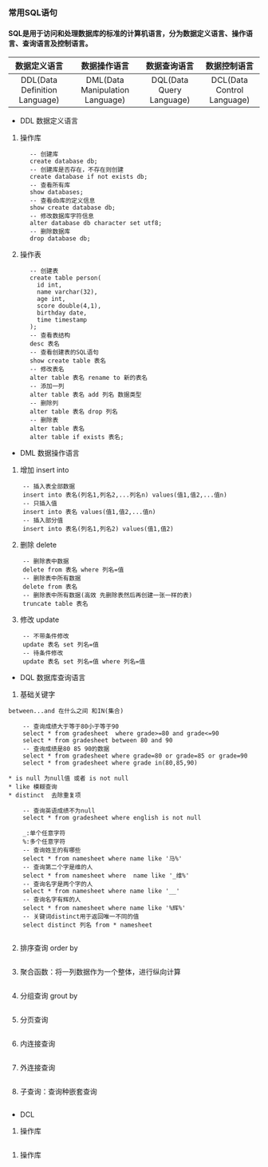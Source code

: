 ### 常用SQL语句 

#### SQL是用于访问和处理数据库的标准的计算机语言，分为数据定义语言、操作语言、查询语言及控制语言。

| 数据定义语言 | 数据操作语言 | 数据查询语言 | 数据控制语言 | 
| :---: | :---: | :---: | :---: | 
| DDL(Data Definition Language) | DML(Data Manipulation Language) | DQL(Data Query Language) |  DCL(Data Control Language) | 

  * DDL 数据定义语言

  1. 操作库 

``` 
      -- 创建库
      create database db;
      -- 创建库是否存在，不存在则创建 
      create database if not exists db;
      -- 查看所有库
      show databases;
      -- 查看db库的定义信息 
      show create database db;
      -- 修改数据库字符信息
      alter database db character set utf8;
      -- 删除数据库
      drop database db;
  ``` 

  2. 操作表 

``` 
      -- 创建表 
      create table person(
        id int,
        name varchar(32),
        age int,
        score double(4,1),
        birthday date,
        time timestamp
      );
      -- 查看表结构
      desc 表名
      -- 查看创建表的SQL语句
      show create table 表名
      -- 修改表名
      alter table 表名 rename to 新的表名
      -- 添加一列
      alter table 表名 add 列名 数据类型
      -- 删除列
      alter table 表名 drop 列名
      -- 删除表
      alter table 表名
      alter table if exists 表名;

``` 

  * DML 数据操作语言 

  1. 增加 insert into

``` 
    -- 插入表全部数据
    insert into 表名(列名1,列名2,...列名n) values(值1,值2,...值n) 
    -- 只插入值
    insert into 表名 values(值1,值2,...值n)
    -- 插入部分值
    insert into 表名(列名1,列名2) values(值1,值2)

``` 

  2. 删除 delete  

``` 
    -- 删除表中数据
    delete from 表名 where 列名=值
    -- 删除表中所有数据
    delete from 表名
    -- 删除表中所有数据(高效 先删除表然后再创建一张一样的表)
    truncate table 表名
``` 

  3. 修改 update  

``` 
    -- 不带条件修改
    update 表名 set 列名=值
    -- 待条件修改
    update 表名 set 列名=值 where 列名=值

``` 

  * DQL 数据库查询语言 

  1. 基础关键字 

    between...and 在什么之间 和IN(集合)
``` 
    -- 查询成绩大于等于80小于等于90
    select * from gradesheet  where grade>=80 and grade<=90
    select * from gradesheet between 80 and 90
    -- 查询成绩是80 85 90的数据
    select * from gradesheet where grade=80 or grade=85 or grade=90
    select * from gradesheet where grade in(80,85,90)

``` 
    * is null 为null值 或者 is not null 
    * like 模糊查询
    * distinct  去除重复项 

``` 
    -- 查询英语成绩不为null
    select * from gradesheet where english is not null
    
    _:单个任意字符
    %:多个任意字符
    -- 查询姓王的有哪些
    select * from namesheet where name like '马%'
    -- 查询第二个字是维的人
    select * from namesheet where  name like '_维%'
    -- 查询名字是两个字的人
    select * from namesheet where name like '__'
    -- 查询名字有辉的人
    select * from namesheet where name like '%辉%'
    -- 关键词distinct用于返回唯一不同的值
    select distinct 列名 from * namesheet
    
``` 
  2. 排序查询 order by 

``` 

``` 

  3. 聚合函数：将一列数据作为一个整体，进行纵向计算  

``` 

``` 

  4. 分组查询 grout by 

``` 

``` 

  5. 分页查询 

``` 

``` 

  6. 内连接查询  

``` 

``` 

  7. 外连接查询  

``` 

``` 

  8. 子查询：查询种嵌套查询  

``` 

``` 

  * DCL 

1. 操作库 

``` 

``` 

1. 操作库 

``` 

``` 
